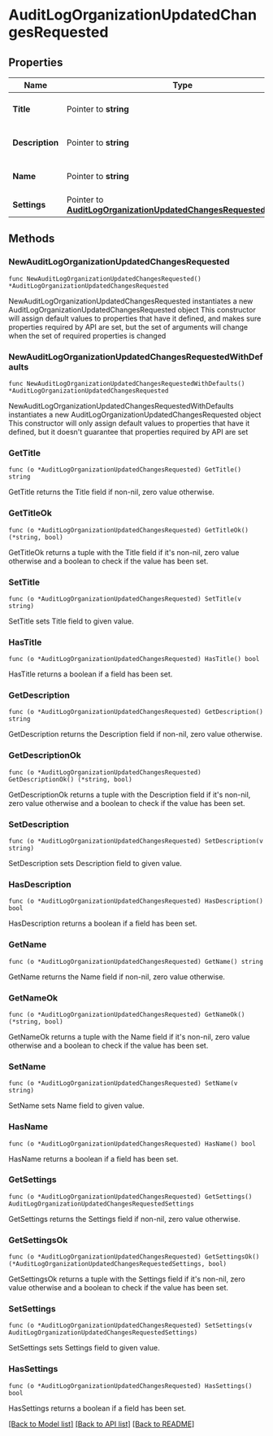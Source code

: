 # AuditLogOrganizationUpdatedChangesRequested

## Properties

Name | Type | Description | Notes
------------ | ------------- | ------------- | -------------
**Title** | Pointer to **string** | The organization title. | [optional] 
**Description** | Pointer to **string** | The organization description. | [optional] 
**Name** | Pointer to **string** | The organization name. | [optional] 
**Settings** | Pointer to [**AuditLogOrganizationUpdatedChangesRequestedSettings**](AuditLogOrganizationUpdatedChangesRequestedSettings.md) |  | [optional] 

## Methods

### NewAuditLogOrganizationUpdatedChangesRequested

`func NewAuditLogOrganizationUpdatedChangesRequested() *AuditLogOrganizationUpdatedChangesRequested`

NewAuditLogOrganizationUpdatedChangesRequested instantiates a new AuditLogOrganizationUpdatedChangesRequested object
This constructor will assign default values to properties that have it defined,
and makes sure properties required by API are set, but the set of arguments
will change when the set of required properties is changed

### NewAuditLogOrganizationUpdatedChangesRequestedWithDefaults

`func NewAuditLogOrganizationUpdatedChangesRequestedWithDefaults() *AuditLogOrganizationUpdatedChangesRequested`

NewAuditLogOrganizationUpdatedChangesRequestedWithDefaults instantiates a new AuditLogOrganizationUpdatedChangesRequested object
This constructor will only assign default values to properties that have it defined,
but it doesn't guarantee that properties required by API are set

### GetTitle

`func (o *AuditLogOrganizationUpdatedChangesRequested) GetTitle() string`

GetTitle returns the Title field if non-nil, zero value otherwise.

### GetTitleOk

`func (o *AuditLogOrganizationUpdatedChangesRequested) GetTitleOk() (*string, bool)`

GetTitleOk returns a tuple with the Title field if it's non-nil, zero value otherwise
and a boolean to check if the value has been set.

### SetTitle

`func (o *AuditLogOrganizationUpdatedChangesRequested) SetTitle(v string)`

SetTitle sets Title field to given value.

### HasTitle

`func (o *AuditLogOrganizationUpdatedChangesRequested) HasTitle() bool`

HasTitle returns a boolean if a field has been set.

### GetDescription

`func (o *AuditLogOrganizationUpdatedChangesRequested) GetDescription() string`

GetDescription returns the Description field if non-nil, zero value otherwise.

### GetDescriptionOk

`func (o *AuditLogOrganizationUpdatedChangesRequested) GetDescriptionOk() (*string, bool)`

GetDescriptionOk returns a tuple with the Description field if it's non-nil, zero value otherwise
and a boolean to check if the value has been set.

### SetDescription

`func (o *AuditLogOrganizationUpdatedChangesRequested) SetDescription(v string)`

SetDescription sets Description field to given value.

### HasDescription

`func (o *AuditLogOrganizationUpdatedChangesRequested) HasDescription() bool`

HasDescription returns a boolean if a field has been set.

### GetName

`func (o *AuditLogOrganizationUpdatedChangesRequested) GetName() string`

GetName returns the Name field if non-nil, zero value otherwise.

### GetNameOk

`func (o *AuditLogOrganizationUpdatedChangesRequested) GetNameOk() (*string, bool)`

GetNameOk returns a tuple with the Name field if it's non-nil, zero value otherwise
and a boolean to check if the value has been set.

### SetName

`func (o *AuditLogOrganizationUpdatedChangesRequested) SetName(v string)`

SetName sets Name field to given value.

### HasName

`func (o *AuditLogOrganizationUpdatedChangesRequested) HasName() bool`

HasName returns a boolean if a field has been set.

### GetSettings

`func (o *AuditLogOrganizationUpdatedChangesRequested) GetSettings() AuditLogOrganizationUpdatedChangesRequestedSettings`

GetSettings returns the Settings field if non-nil, zero value otherwise.

### GetSettingsOk

`func (o *AuditLogOrganizationUpdatedChangesRequested) GetSettingsOk() (*AuditLogOrganizationUpdatedChangesRequestedSettings, bool)`

GetSettingsOk returns a tuple with the Settings field if it's non-nil, zero value otherwise
and a boolean to check if the value has been set.

### SetSettings

`func (o *AuditLogOrganizationUpdatedChangesRequested) SetSettings(v AuditLogOrganizationUpdatedChangesRequestedSettings)`

SetSettings sets Settings field to given value.

### HasSettings

`func (o *AuditLogOrganizationUpdatedChangesRequested) HasSettings() bool`

HasSettings returns a boolean if a field has been set.


[[Back to Model list]](../README.md#documentation-for-models) [[Back to API list]](../README.md#documentation-for-api-endpoints) [[Back to README]](../README.md)


